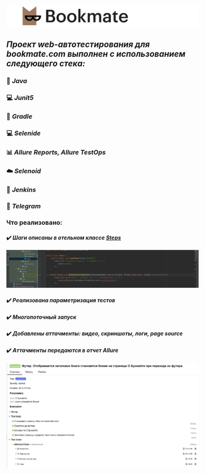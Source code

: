 ![bookmate](src/test/resources/img/bookmate.png)
## ***Проект web-автотестирования для bookmate.com выполнен с использованием следующего стека:***
### :muscle: *Java*
### :computer: *Junit5*
### :construction_worker: *Gradle*
### :computer: *Selenide*
### :bar_chart: *Allure Reports, Allure TestOps*
### :cloud: *Selenoid*
### :construction_worker: *Jenkins*
### :iphone: *Telegram*

### **Что реализовано:**
#### :heavy_check_mark: *Шаги описаны в отельном классе [Steps](https://github.com/arteeem13/bookmate/blob/main/src/test/java/com/bookmate/dataTests/Steps.java)*
![steps](src/test/resources/img/steps.png)
#### :heavy_check_mark: *Реализована параметризация тестов*
#### :heavy_check_mark: *Многопоточный запуск*
#### :heavy_check_mark: *Добавлены аттачменты: видео, скриншоты, логи, page source*
#### :heavy_check_mark: *Аттачменты передаются в отчет Allure*
![attach](src/test/resources/img/attach.png)
